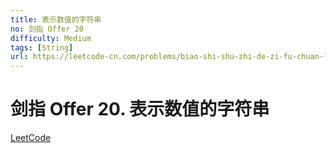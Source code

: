 ```yaml
---
title: 表示数值的字符串
no: 剑指 Offer 20
difficulty: Medium
tags: [String]
url: https://leetcode-cn.com/problems/biao-shi-shu-zhi-de-zi-fu-chuan-lcof/
---
```


# 剑指 Offer 20. 表示数值的字符串

[LeetCode](https://leetcode-cn.com/problems/biao-shi-shu-zhi-de-zi-fu-chuan-lcof/)

